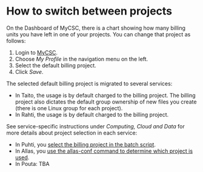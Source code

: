 # How to switch between projects

On the Dashboard of MyCSC, there is a chart showing how many billing units
you have left in one of your projects. You can change that project as
follows:

1. Login to [MyCSC](https://my.csc.fi).
1. Choose _My Profile_ in the navigation menu on the left.
1. Select the default billing project.
1. Click _Save_.

The selected default billing project is migrated to several services:

* In Taito, the usage is by default charged to the billing
  project. The billing project also dictates the default group
  ownership of new files you create (there is one Linux group
  for each project).
* In Rahti, the usage is by default charged to the billing project.

See service-specific instructions under _Computing, Cloud and Data_ for more details about project selection in each service:

* In Puhti, you [select the billing project in the batch script](../computing/running/creating-job-scripts.md).
* In Allas, you [use the allas-conf command to determine which project is used](../data/Allas/accessing_allas.md).
* In Pouta: TBA
